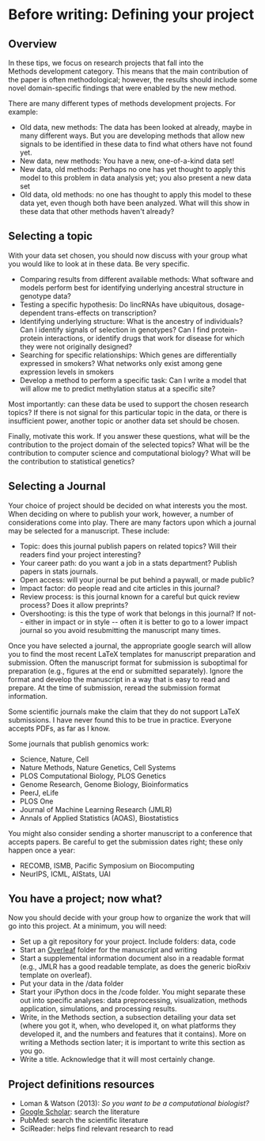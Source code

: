 

# Before writing: Defining your project

## Overview

In these tips, we focus on research projects that fall into the Methods development category. This means that the main contribution of the paper is often methodological; however, the results should include some novel domain-specific findings that were enabled by the new method.

There are many different types of methods development projects. For example:

- Old data, new methods: The data has been looked at already, maybe in many different ways. But you are developing methods that allow new signals to be identified in these data to find what others have not found yet.
- New data, new methods: You have a new, one-of-a-kind data set!
- New data, old methods: Perhaps no one has yet thought to apply this model to this problem in data analysis yet; you also present a new data set
- Old data, old methods: no one has thought to apply this model to these data yet, even though both have been analyzed. What will this show in these data that other methods haven't already?

## Selecting a topic

With your data set chosen, you should now discuss with your group what you would like to look at in these data. Be very specific.

- Comparing results from different available methods: What software
and models perform best for identifying underlying ancestral
structure in genotype data?
- Testing a specific hypothesis: Do lincRNAs have ubiquitous, dosage-dependent trans-effects on transcription?
- Identifying underlying structure: What is the ancestry of individuals? Can I identify signals of selection in genotypes? Can I find protein-protein interactions, or identify drugs that work for disease for which they were not originally designed?
- Searching for specific relationships: Which genes are differentially expressed in smokers? What networks only exist among gene expression levels in smokers
- Develop a method to perform a specific task: Can I write a model that will allow me to predict methylation status at a specific site?

Most importantly: can these data be used to support the chosen research topics? If there is not signal for this particular topic in the data, or there is insufficient power, another topic or another data set should be chosen.

Finally, motivate this work. If you answer these questions, what will be the contribution to the project domain of the selected topics? What will be the contribution to computer science and computational biology? What will be the contribution to statistical genetics?

## Selecting a Journal

Your choice of project should be decided on what interests you the most. When deciding on where to publish your work, however, a number of considerations come into play. There are many factors upon which a journal may be selected for a manuscript. These include:

- Topic: does this journal publish papers on related topics? Will their readers find your project interesting?
- Your career path: do you want a job in a stats department? Publish papers in stats journals.
- Open access: will your journal be put behind a paywall, or made public?
- Impact factor: do people read and cite articles in this journal?
- Review process: is this journal known for a careful but quick review process? Does it allow preprints?
- Overshooting: is this the type of work that belongs in this journal? If not-- either in impact or in style -- often it is better to go to a lower impact journal so you avoid resubmitting the manuscript many times.

Once you have selected a journal, the appropriate google search will allow you to find the most recent LaTeX templates for manuscript preparation and submission. Often the manuscript format for submission is suboptimal for preparation (e.g., figures at the end or submitted separately). Ignore the format and develop the manuscript in a way that is easy to read and prepare. At the time of submission, reread the submission format information.

Some scientific journals make the claim that they do not support LaTeX submissions. I have never found this to be true in practice. Everyone accepts PDFs, as far as I know.

Some journals that publish genomics work:

- Science, Nature, Cell
- Nature Methods, Nature Genetics, Cell Systems
- PLOS Computational Biology, PLOS Genetics
- Genome Research, Genome Biology, Bioinformatics
- PeerJ, eLife
- PLOS One
- Journal of Machine Learning Research (JMLR)
- Annals of Applied Statistics (AOAS), Biostatistics

You might also consider sending a shorter manuscript to a conference that accepts papers. Be careful to get the submission dates right; these only happen once a year:

- RECOMB, ISMB, Pacific Symposium on Biocomputing
- NeurIPS, ICML, AIStats, UAI

## You have a project; now what?

Now you should decide with your group how to organize the work that will go into this project. At a minimum, you will need:

- Set up a git repository for your project. Include folders: data, code
- Start an [Overleaf](overleaf.com) folder for the manuscript and writing
- Start a supplemental information document also in a readable format (e.g., JMLR has a good readable template, as does the generic bioRxiv template on overleaf).
- Put your data in the /data folder
- Start your iPython docs in the /code folder. You might separate these out into specific analyses: data preprocessing, visualization, methods application, simulations, and processing results.
- Write, in the Methods section, a subsection detailing your data set (where you got it, when, who developed it, on what platforms they developed it, and the numbers and features that it contains). More on writing a Methods section later; it is important to write this section as you go.
- Write a title. Acknowledge that it will most certainly change.


## Project definitions resources

- Loman & Watson (2013): *So you want to be a computational biologist?*
- [Google Scholar](scholar.google.com): search the literature
- PubMed: search the scientific literature
- SciReader: helps find relevant research to read
